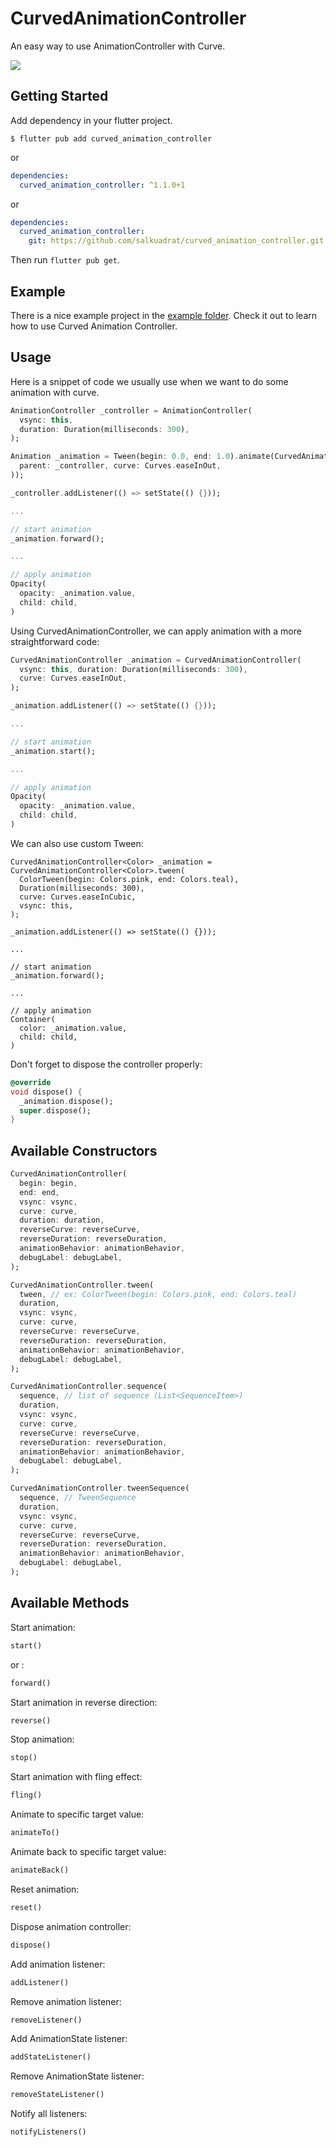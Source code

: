 # CurvedAnimationController

An easy way to use AnimationController with Curve.

![](example.gif)

## Getting Started

Add dependency in your flutter project.

```
$ flutter pub add curved_animation_controller
```

or

```yaml
dependencies:
  curved_animation_controller: ^1.1.0+1
```

or

```yaml
dependencies:
  curved_animation_controller:
    git: https://github.com/salkuadrat/curved_animation_controller.git
```

Then run `flutter pub get`.

## Example

There is a nice example project in the [example folder](example). 
Check it out to learn how to use Curved Animation Controller.

## Usage

Here is a snippet of code we usually use when we want to do some animation with curve.

```dart
AnimationController _controller = AnimationController(
  vsync: this, 
  duration: Duration(milliseconds: 300),
);

Animation _animation = Tween(begin: 0.0, end: 1.0).animate(CurvedAnimation(
  parent: _controller, curve: Curves.easeInOut,
));

_controller.addListener(() => setState(() {}));

...

// start animation
_animation.forward();

...

// apply animation
Opacity(
  opacity: _animation.value,
  child: child,
)
```

Using CurvedAnimationController, we can apply animation with a more straightforward code:

```dart
CurvedAnimationController _animation = CurvedAnimationController(
  vsync: this, duration: Duration(milliseconds: 300),
  curve: Curves.easeInOut,
);

_animation.addListener(() => setState(() {}));

...

// start animation
_animation.start();

...

// apply animation
Opacity(
  opacity: _animation.value,
  child: child,
)
```

We can also use custom Tween:

```
CurvedAnimationController<Color> _animation = CurvedAnimationController<Color>.tween(
  ColorTween(begin: Colors.pink, end: Colors.teal),
  Duration(milliseconds: 300),
  curve: Curves.easeInCubic,
  vsync: this,
);

_animation.addListener(() => setState(() {}));

...

// start animation
_animation.forward();

...

// apply animation
Container(
  color: _animation.value,
  child: child,
)
```

Don't forget to dispose the controller properly:

```dart
@override
void dispose() {
  _animation.dispose();
  super.dispose();
}
```

## Available Constructors

```dart
CurvedAnimationController(
  begin: begin,
  end: end,
  vsync: vsync,
  curve: curve,
  duration: duration,
  reverseCurve: reverseCurve,
  reverseDuration: reverseDuration,
  animationBehavior: animationBehavior,
  debugLabel: debugLabel,
);
```

```dart
CurvedAnimationController.tween(
  tween, // ex: ColorTween(begin: Colors.pink, end: Colors.teal)
  duration,
  vsync: vsync,
  curve: curve,
  reverseCurve: reverseCurve,
  reverseDuration: reverseDuration,
  animationBehavior: animationBehavior,
  debugLabel: debugLabel,
);
```

```dart
CurvedAnimationController.sequence(
  sequence, // list of sequence (List<SequenceItem>)
  duration,
  vsync: vsync,
  curve: curve,
  reverseCurve: reverseCurve,
  reverseDuration: reverseDuration,
  animationBehavior: animationBehavior,
  debugLabel: debugLabel,
);
```

```dart
CurvedAnimationController.tweenSequence(
  sequence, // TweenSequence
  duration,
  vsync: vsync,
  curve: curve,
  reverseCurve: reverseCurve,
  reverseDuration: reverseDuration,
  animationBehavior: animationBehavior,
  debugLabel: debugLabel,
);
```

## Available Methods

Start animation:

```dart
start()
```

or :

```dart
forward()
```

Start animation in reverse direction:

```dart
reverse()
```

Stop animation:

```dart
stop()
```

Start animation with fling effect:

```dart
fling()
```

Animate to specific target value:

```dart
animateTo()
```

Animate back to specific target value:

```dart
animateBack()
```

Reset animation:

```dart
reset()
```

Dispose animation controller:

```dart
dispose()
```

Add animation listener:

```dart
addListener()
```

Remove animation listener:

```dart
removeListener()
```

Add AnimationState listener:

```dart
addStateListener()
```

Remove AnimationState listener:

```dart
removeStateListener()
```

Notify all listeners:

```dart
notifyListeners()
```